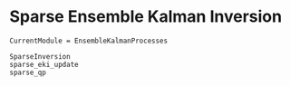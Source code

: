 # Sparse Ensemble Kalman Inversion

```@meta
CurrentModule = EnsembleKalmanProcesses
```

```@docs
SparseInversion
sparse_eki_update
sparse_qp
```